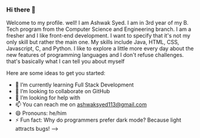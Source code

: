 ### Hi there 👋
Welcome to my profile. well! I am Ashwak Syed. I am in 3rd year of my B. Tech program from the Computer Science and Engineering branch. I am a fresher and I like front-end development. I want to specify that it's not my only skill but rather the main one.
My skills include Java, HTML, CSS, Javascript, C, and Python. I like to explore a little more every day about the new features of programming languages and I don't refuse challenges. that's basically what I can tell you about myself

Here are some ideas to get you started:

- 🌱 I’m currently learning Full Stack Development
- 👯 I’m looking to collaborate on GitHub
- 🤔 I’m looking for help with 
- 📫 You can reach me on ashwaksyed113@gmail.com
- 😄 Pronouns: he/him
- ⚡ Fun fact: Why do programmers prefer dark mode? Because light attracts bugs!
-->
